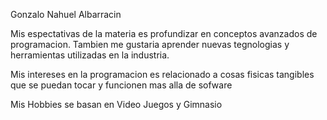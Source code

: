 Gonzalo Nahuel Albarracin 

Mis espectativas de la materia es profundizar en conceptos avanzados de programacion. Tambien me gustaria aprender nuevas tegnologias y herramientas utilizadas en la industria.

Mis intereses en la programacion es relacionado a cosas fisicas tangibles que se puedan tocar y funcionen mas alla de sofware 

Mis Hobbies se basan en Video Juegos y Gimnasio 

